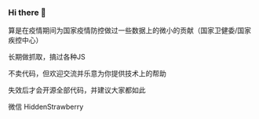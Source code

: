 ### Hi there 👋

算是在疫情期间为国家疫情防控做过一些数据上的微小的贡献（国家卫健委/国家疾控中心）

长期做抓取，搞过各种JS

不卖代码，但欢迎交流并乐意为你提供技术上的帮助

失效后才会开源全部代码，并建议大家都如此

微信 HiddenStrawberry

<!--
**HiddenStrawberry/HiddenStrawberry** is a ✨ _special_ ✨ repository because its `README.md` (this file) appears on your GitHub profile.

Here are some ideas to get you started:

- 🔭 I’m currently working on ...
- 🌱 I’m currently learning ...
- 👯 I’m looking to collaborate on ...
- 🤔 I’m looking for help with ...
- 💬 Ask me about ...
- 📫 How to reach me: ...
- 😄 Pronouns: ...
- ⚡ Fun fact: ...
-->
